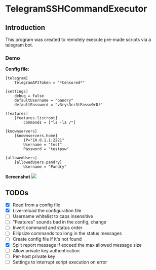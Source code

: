 # TelegramSSHCommandExecutor
## Introduction
This program was created to remotely execute pre-made scripts via a telegram bot.

### Demo
**Config file:**
```
[telegram]
    TelegramAPIToken = "*Censored*"

[settings]
    debug = false
    defaultUsername = "pandry"
    defaultPassword = "v3rys3cr3tPassw0rD!"

[features]
    [features.listroot]
        commands = ["ls -la /"]

[knownservers]
    [knownservers.home]
        IP="10.0.1.1:2221"
        Username = "test"
        Password = "testpsw"

[allowedUsers]
    [allowedUsers.pandry]
        Username = "Pandry"
```
**Screenshot**
![](https://vgy.me/UifhNJ.png)



## TODOs
- [X] Read from a config file
- [X] Live-reload the configuration file
- [ ] Username whitelist to caps insensitive
- [ ] "Features" sounds bad in the config, change
- [ ] Invert command and status order
- [ ] Ellipsize commands too long in the status messages
- [ ] Create config file if it's not found
- [X] Split report message if exceed the max allowed message size
- [ ] Allow private key authentication
- [ ] Per-host private key
- [ ] Settings to interrupt script execution on error
